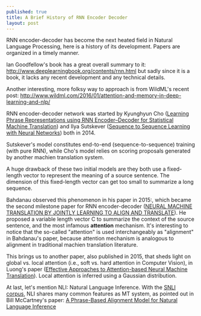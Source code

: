 ```yaml
---
published: true
title: A Brief History of RNN Encoder Decoder
layout: post
---
```



RNN encoder-decoder has become the next heated field in Natural Language Processing, here is a history of its development. Papers are organized in a timely manner.

Ian Goodfellow's book has a great overall summary to it: http://www.deeplearningbook.org/contents/rnn.html
but sadly since it is a book, it lacks any recent development and any technical details.

Another interesting, more folksy way to approach is from WildML's recent post: http://www.wildml.com/2016/01/attention-and-memory-in-deep-learning-and-nlp/

RNN encoder-decoder network was started by Kyunghyun Cho ([Learning Phrase Representations using RNN Encoder–Decoder for Statistical Machine Translation](http://arxiv.org/pdf/1406.1078v3.pdf)) and Ilya Sutskever ([Sequence to Sequence Learning with Neural Networks](http://papers.nips.cc/paper/5346-sequence-to-sequence-learning-with-neural-networks.pdf)) both in 2014.

Sutskever's model constitutes end-to-end (sequence-to-sequence) training (with pure RNN), while Cho's model relies on scoring proposals generated by another machien translation system.

A huge drawback of these two initial models are they both use a fixed-length vector to represent the meaning of a source sentence. The dimension of this fixed-length vector can get too small to summarize a long sequence.

Bahdanau observed this phenomenon in his paper in 2015:, which became the second milestone paper for RNN encoder-decoder ([NEURAL MACHINE TRANSLATION BY JOINTLY LEARNING TO ALIGN AND TRANSLATE](http://arxiv.org/pdf/1409.0473v6.pdf)). He proposed a variable length vector C to summarize the context of the source sentence, and the most infamous **attention** mechanism. It's interesting to notice that the so-called "attention" is used interchangeably as "alignment" in Bahdanau's paper, because attention mechanism is analogous to alignment in traditional machien translation literature.

This brings us to another paper, also published in 2015, that sheds light on global vs. local attention (i.e., soft vs. hard attention in Computer Vision), in Luong's paper ([Effective Approaches to Attention-based Neural Machine Translation](http://arxiv.org/pdf/1508.04025v5.pdf)). Local attention is inferred using a Gaussian distribution.

At last, let's mention NLI: Natural Language Inference. With the [SNLI corpus](http://nlp.stanford.edu/projects/snli/), NLI shares many common features as MT system, as pointed out in Bill McCartney's paper: [A Phrase-Based Alignment Model for Natural Language Inference](http://nlp.stanford.edu/~wcmac/papers/nli-alignment-emnlp08.pdf)


